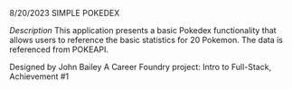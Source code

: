 8/20/2023
SIMPLE POKEDEX

*Description*
This application presents a basic Pokedex functionality that allows users to reference the basic statistics for 20 Pokemon. The data is referenced from POKEAPI.

Designed by John Bailey
A Career Foundry project: Intro to Full-Stack, Achievement #1